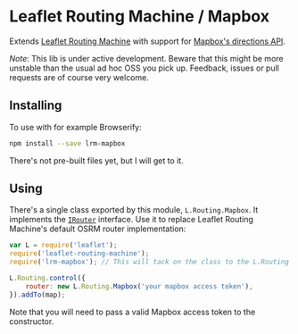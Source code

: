 Leaflet Routing Machine / Mapbox
================================

Extends [Leaflet Routing Machine](https://github.com/perliedman/leaflet-routing-machine) with support for [Mapbox's directions API](https://www.mapbox.com/developers/api/directions/).

_Note_: This lib is under active development. Beware that this might be more unstable than the usual ad hoc OSS you pick up. Feedback, issues or pull requests are of course very welcome.

## Installing

To use with for example Browserify:

```sh
npm install --save lrm-mapbox
```

There's not pre-built files yet, but I will get to it.

## Using

There's a single class exported by this module, `L.Routing.Mapbox`. It implements the [`IRouter`](http://www.liedman.net/leaflet-routing-machine/api/#irouter) interface. Use it to replace Leaflet Routing Machine's default OSRM router implementation:

```javascript
var L = require('leaflet');
require('leaflet-routing-machine');
require('lrm-mapbox'); // This will tack on the class to the L.Routing namespace

L.Routing.control({
    router: new L.Routing.Mapbox('your mapbox access token'),
}).addTo(map);
```

Note that you will need to pass a valid Mapbox access token to the constructor.
